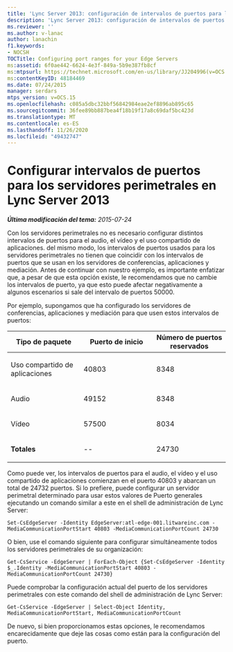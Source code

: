 ```yaml
---
title: 'Lync Server 2013: configuración de intervalos de puertos para los servidores perimetrales'
description: 'Lync Server 2013: configuración de intervalos de puertos para los servidores perimetrales.'
ms.reviewer: ''
ms.author: v-lanac
author: lanachin
f1.keywords:
- NOCSH
TOCTitle: Configuring port ranges for your Edge Servers
ms:assetid: 6f0ae442-6624-4e3f-849a-5b9e387fb8cf
ms:mtpsurl: https://technet.microsoft.com/en-us/library/JJ204996(v=OCS.15)
ms:contentKeyID: 48184469
ms.date: 07/24/2015
manager: serdars
mtps_version: v=OCS.15
ms.openlocfilehash: c085a5dbc32bbf56842984eae2ef8896ab895c65
ms.sourcegitcommit: 36fee89bb887bea4f18b19f17a8c69daf5bc423d
ms.translationtype: MT
ms.contentlocale: es-ES
ms.lasthandoff: 11/26/2020
ms.locfileid: "49432747"
---
```

# <a name="configuring-port-ranges-for-your-edge-servers-in-lync-server-2013"></a>Configurar intervalos de puertos para los servidores perimetrales en Lync Server 2013

<div data-xmlns="http://www.w3.org/1999/xhtml">

<div class="topic" data-xmlns="http://www.w3.org/1999/xhtml" data-msxsl="urn:schemas-microsoft-com:xslt" data-cs="https://msdn.microsoft.com/">

<div data-asp="https://msdn2.microsoft.com/asp">



</div>

<div id="mainSection">

<div id="mainBody">

<span> </span>

_**Última modificación del tema:** 2015-07-24_

Con los servidores perimetrales no es necesario configurar distintos intervalos de puertos para el audio, el vídeo y el uso compartido de aplicaciones. del mismo modo, los intervalos de puertos usados para los servidores perimetrales no tienen que coincidir con los intervalos de puertos que se usan en los servidores de conferencias, aplicaciones y mediación. Antes de continuar con nuestro ejemplo, es importante enfatizar que, a pesar de que esta opción existe, le recomendamos que no cambie los intervalos de puerto, ya que esto puede afectar negativamente a algunos escenarios si sale del intervalo de puertos 50000.

Por ejemplo, supongamos que ha configurado los servidores de conferencias, aplicaciones y mediación para que usen estos intervalos de puertos:


<table>
<colgroup>
<col style="width: 33%" />
<col style="width: 33%" />
<col style="width: 33%" />
</colgroup>
<thead>
<tr class="header">
<th>Tipo de paquete</th>
<th>Puerto de inicio</th>
<th>Número de puertos reservados</th>
</tr>
</thead>
<tbody>
<tr class="odd">
<td><p>Uso compartido de aplicaciones</p></td>
<td><p>40803</p></td>
<td><p>8348</p></td>
</tr>
<tr class="even">
<td><p>Audio</p></td>
<td><p>49152</p></td>
<td><p>8348</p></td>
</tr>
<tr class="odd">
<td><p>Vídeo</p></td>
<td><p>57500</p></td>
<td><p>8034</p></td>
</tr>
<tr class="even">
<td><p><strong>Totales</strong></p></td>
<td><p>--</p></td>
<td><p>24730</p></td>
</tr>
</tbody>
</table>


Como puede ver, los intervalos de puertos para el audio, el vídeo y el uso compartido de aplicaciones comienzan en el puerto 40803 y abarcan un total de 24732 puertos. Si lo prefiere, puede configurar un servidor perimetral determinado para usar estos valores de Puerto generales ejecutando un comando similar a este en el shell de administración de Lync Server:

    Set-CsEdgeServer -Identity EdgeServer:atl-edge-001.litwareinc.com -MediaCommunicationPortStart 40803 -MediaCommunicationPortCount 24730

O bien, use el comando siguiente para configurar simultáneamente todos los servidores perimetrales de su organización:

    Get-CsService -EdgeServer | ForEach-Object {Set-CsEdgeServer -Identity $_.Identity -MediaCommunicationPortStart 40803 -MediaCommunicationPortCount 24730}

Puede comprobar la configuración actual del puerto de los servidores perimetrales con este comando del shell de administración de Lync Server:

    Get-CsService -EdgeServer | Select-Object Identity, MediaCommunicationPortStart, MediaCommunicationPortCount

De nuevo, si bien proporcionamos estas opciones, le recomendamos encarecidamente que deje las cosas como están para la configuración del puerto.

</div>

<span> </span>

</div>

</div>

</div>

